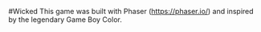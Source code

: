 #Wicked
This game was built with Phaser (https://phaser.io/) and inspired by the legendary Game Boy Color.